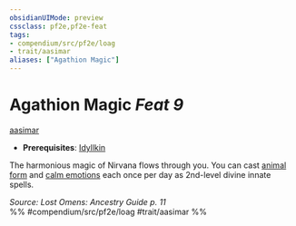 ```yaml
---
obsidianUIMode: preview
cssclass: pf2e,pf2e-feat
tags:
- compendium/src/pf2e/loag
- trait/aasimar
aliases: ["Agathion Magic"]
---
```

# Agathion Magic  *Feat 9*  
[aasimar](aasimar-apg.md "Aasimar Ancestry & Heritage Trait")  

- **Prerequisites**: [Idyllkin](idyllkin-loag.md)

The harmonious magic of Nirvana flows through you. You can cast [animal form](animal-form.md) and [calm emotions](calm-emotions.md) each once per day as 2nd-level divine innate spells.

*Source: Lost Omens: Ancestry Guide p. 11*  
%% #compendium/src/pf2e/loag #trait/aasimar %%